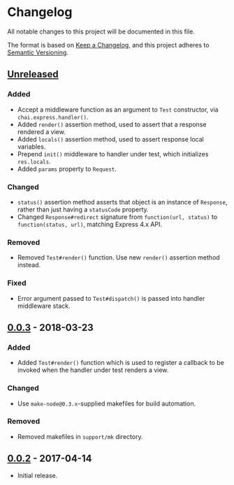 # Changelog
All notable changes to this project will be documented in this file.

The format is based on [Keep a Changelog](https://keepachangelog.com/en/1.0.0/),
and this project adheres to [Semantic Versioning](https://semver.org/spec/v2.0.0.html).

## [Unreleased]
### Added

- Accept a middleware function as an argument to `Test` constructor, via
`chai.express.handler()`.
- Added `render()` assertion method, used to assert that a response rendered a
view.
- Added `locals()` assertion method, used to assert response local variables.
- Prepend `init()` middleware to handler under test, which initializes
`res.locals`.
- Added `params` property to `Request`.

### Changed

- `status()` assertion method asserts that object is an instance of `Response`,
rather than just having a `statusCode` property.
- Changed `Response#redirect` signature from `function(url, status)` to
`function(status, url)`, matching Express 4.x API.

### Removed

- Removed `Test#render()` function.  Use new `render()` assertion method
instead.

### Fixed

- Error argument passed to `Test#dispatch()` is passed into handler middleware
stack.

## [0.0.3] - 2018-03-23
### Added

- Added `Test#render()` function which is used to register a callback to be
invoked when the handler under test renders a view.

### Changed

- Use `make-node@0.3.x`-supplied makefiles for build automation.

### Removed

- Removed makefiles in `support/mk` directory.

## [0.0.2] - 2017-04-14

- Initial release.

[Unreleased]: https://github.com/jaredhanson/chai-express-handler/compare/v0.0.3...HEAD
[0.0.3]: https://github.com/jaredhanson/chai-express-handler/compare/v0.0.2...v0.0.3
[0.0.2]: https://github.com/jaredhanson/chai-express-handler/releases/tag/v0.0.2
